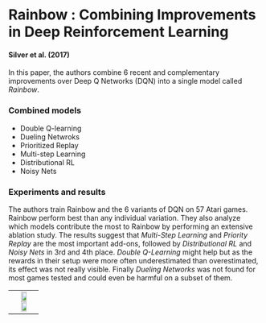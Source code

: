 # Rainbow : Combining Improvements in Deep Reinforcement Learning
#### Silver et al. (2017)

In this paper, the authors combine 6 recent and complementary improvements over Deep Q Networks (DQN) into a single model called *Rainbow*. 

### Combined models

* Double Q-learning
* Dueling Netwroks
* Prioritized Replay
* Multi-step Learning
* Distributional RL
* Noisy Nets

### Experiments and results

The authors train Rainbow and the 6 variants of DQN on 57 Atari games. Rainbow perform best than any individual variation. They also analyze which models contribute the most to Rainbow by performing an extensive ablation study. The results suggest that *Multi-Step Learning* and *Priority Replay* are the most important add-ons, followed by *Distributional RL* and *Noisy Nets* in 3rd and 4th place. *Double Q-Learning* might help but as the rewards in their setup were more often underestimated than overestimated, its effect was not really visible. Finally *Dueling Networks* was not found for most games tested and could even be harmful on a subset of them. 

<center>
<table>
	<tr>
		<td>
			<center>
			<img src="Rainbow1.PNG" width="50%">
			<img src="Rainbow2.PNG" width="50%">
			</center>
		</td>
	</tr>
</table>
</center>

